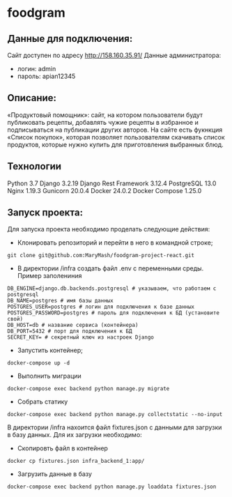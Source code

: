 # foodgram

## Данные для подключения:
Сайт доступен по адресу http://158.160.35.91/
Данные администратора: 
- логин: admin
- пароль: apian12345

## Описание:
«Продуктовый помощник»: сайт, на котором пользователи будут публиковать рецепты, добавлять чужие рецепты в избранное и подписываться на публикации других авторов. На сайте есть фукнкция «Список покупок», которая позволяет пользователям скачивать список продуктов, которые нужно купить для приготовления выбранных блюд. 

## Технологии
Python 3.7
Django 3.2.19
Django Rest Framework 3.12.4
PostgreSQL 13.0
Nginx 1.19.3
Gunicorn 20.0.4
Docker 24.0.2
Docker Compose 1.25.0

## Запуск проекта:

Для запуска проекта необходимо проделать следующие действия:

* Клонировать репозиторий и перейти в него в командной строке;

```
git clone git@github.com:MaryMash/foodgram-project-react.git
```

* В  директории /infra создать файл .env с переменными среды. Пример заполениния

```
DB_ENGINE=django.db.backends.postgresql # указываем, что работаем с postgresql
DB_NAME=postgres # имя базы данных
POSTGRES_USER=postgres # логин для подключения к базе данных
POSTGRES_PASSWORD=postgres # пароль для подключения к БД (установите свой)
DB_HOST=db # название сервиса (контейнера)
DB_PORT=5432 # порт для подключения к БД 
SECRET_KEY= # секретный ключ из настроек Django
```

* Запустить контейнер;

```
docker-compose up -d
```

* Выполнить миграции

```
docker-compose exec backend python manage.py migrate
```

* Собрать статику

```
docker-compose exec backend python manage.py collectstatic --no-input 
```

В директории /infra нахоится файл fixtures.json c данными для загрузки в базу данных. Для их загрузки необходимо:

* Скопировть файл в контейнер
```
docker cp fixtures.json infra_backend_1:app/
```
* Загрузить данные в базу
```
docker-compose exec backend python manage.py loaddata fixtures.json
